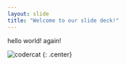 ```yaml
---
layout: slide
title: "Welcome to our slide deck!"
---
```


hello world! again!

![codercat](https://octodex.github.com/images/codercat.jpg)
{: .center}
